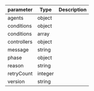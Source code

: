 | parameter | Type | Description |
| ----------- | ----------- |----------- |
| agents  |  object  |    |
| conditions  |  object  |    |
| conditions  |  array  |    |
| controllers  |  object  |    |
| message  |  string  |    |
| phase  |  object  |    |
| reason  |  string  |    |
| retryCount  |  integer  |    |
| version  |  string  |    |